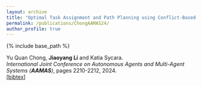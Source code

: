 ```yaml
---
layout: archive
title: "Optimal Task Assignment and Path Planning using Conflict-Based Search with Precedence and Temporal Constraints (extended abstract)"
permalink: /publications/ChongAAMAS24/
author_profile: true
---
```


{% include base_path %}
 
Yu Quan Chong, **Jiaoyang Li** and Katia Sycara.       
<i>International Joint Conference on Autonomous Agents and Multi-Agent Systems (**AAMAS**)</i>, pages 2210-2212, 2024.    
[<a href="javascript:void(0)" onclick="(function(target, id) { if ($('#' + id).css('display') == 'block') { $('#' + id).hide('fast'); $(target).text('bibtex') } else { $('#' + id).show('fast'); $(target).text('bibtex▲') } })(this, 'bibtex-ChongAAMAS24');">bibtex</a>]
<div id="bibtex-ChongAAMAS24" style="display:none">
<pre>@inproceedings{ChongAAMAS24,
  author    = {Yu Quan Chong and Jiaoyang Li and Katia Sycara},
  title     = {Optimal Task Assignment and Path Planning using Conflict-Based Search with Precedence and Temporal Constraints},
  booktitle = {Proceedings of the International Joint Conference on Autonomous Agents and Multi-Agent Systems (AAMAS)},
  pages     = {2210-2212},
  year      = {2024}
}
</pre></div> 